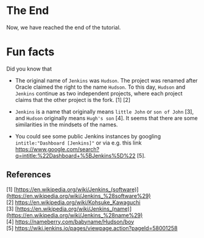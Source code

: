 # The End
Now, we have reached the end of the tutorial.

# Fun facts

Did you know that

* The original name of `Jenkins` was `Hudson`. The project was renamed after Oracle claimed the right to the name `Hudson`. To this day, `Hudson` and `Jenkins` continue as two independent projects, where each project claims that the other project is the fork. [1] [2]

* `Jenkins` is a name that originally means `little John` or `son of John` [3], and `Hudson` originally means `Hugh's son` [4]. It seems that there are some similarities in the mindsets of the names.

* You could see some public Jenkins instances by googling `intitle:"Dashboard [Jenkins]"` or via e.g. this link https://www.google.com/search?q=intitle:%22Dashboard+%5BJenkins%5D%22 [5].

## References

[1] [https://en.wikipedia.org/wiki/Jenkins_(software)](https://en.wikipedia.org/wiki/Jenkins_%28software%29)  
[2] https://en.wikipedia.org/wiki/Kohsuke_Kawaguchi  
[3] [https://en.wikipedia.org/wiki/Jenkins_(name)](https://en.wikipedia.org/wiki/Jenkins_%28name%29)  
[4] https://nameberry.com/babyname/Hudson/boy  
[5] https://wiki.jenkins.io/pages/viewpage.action?pageId=58001258  
